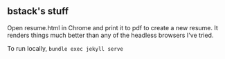 bstack's stuff
--------------
Open resume.html in Chrome and print it to pdf to create a new resume.
It renders things much better than any of the headless browsers I've tried.

To run locally, `bundle exec jekyll serve`
